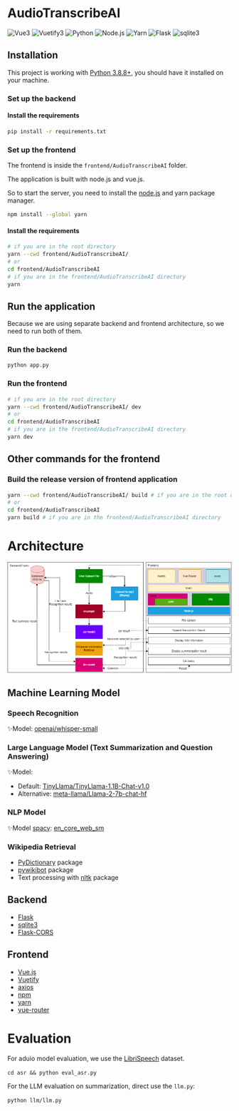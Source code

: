 # AudioTranscribeAI

![Vue3](https://img.shields.io/badge/Vue-3.4.0-brightgreen)
![Vuetify3](https://img.shields.io/badge/Vuetify-3.5.0-blue)
![Python](https://img.shields.io/badge/Python-3.8+-blue)
![Node.js](https://img.shields.io/badge/Node.js-18.x-brightgreen)
![Yarn](https://img.shields.io/badge/Yarn-1.22.x-blue)
![Flask](https://img.shields.io/badge/Flask-3.0.3-blue)
![sqlite3](https://img.shields.io/badge/sqlite-3-blue)

## Installation

This project is working with [Python 3.8.8+](https://www.python.org/), 
you should have it installed on your machine.

### Set up the backend

#### Install the requirements
```bash
pip install -r requirements.txt
```

### Set up the frontend

The frontend is inside the `frontend/AudioTranscribeAI` folder.

The application is built with node.js and vue.js.

So to start the server, you need to install the [node.js](https://nodejs.org/en/download) and yarn package manager.

```bash
npm install --global yarn
```

#### Install the requirements
```bash
# if you are in the root directory
yarn --cwd frontend/AudioTranscribeAI/  
# or
cd frontend/AudioTranscribeAI 
# if you are in the frontend/AudioTranscribeAI directory
yarn 
```

## Run the application

Because we are using separate backend and frontend architecture, so we need to run both of them.

### Run the backend

```bash
python app.py
```
### Run the frontend

```bash
# if you are in the root directory
yarn --cwd frontend/AudioTranscribeAI/ dev 
# or
cd frontend/AudioTranscribeAI 
# if you are in the frontend/AudioTranscribeAI directory
yarn dev 
````

## Other commands for the frontend

### Build the release version of frontend application
```bash
yarn --cwd frontend/AudioTranscribeAI/ build # if you are in the root directory
# or
cd frontend/AudioTranscribeAI 
yarn build # if you are in the frontend/AudioTranscribeAI directory
```

# Architecture

![Architecture](./docs/Architecture.png)

## Machine Learning Model

### Speech Recognition

✨Model: [openai/whisper-small](https://huggingface.co/openai/whisper-small)

### Large Language Model (Text Summarization and Question Answering)

✨Model: 
- Default: [TinyLlama/TinyLlama-1.1B-Chat-v1.0](https://huggingface.co/TinyLlama/TinyLlama-1.1B-Chat-v1.0)
- Alternative: [meta-llama/Llama-2-7b-chat-hf](https://huggingface.co/meta-llama/Llama-2-7b-chat-hf)

### NLP Model
✨Model [spacy](https://spacy.io/): [en_core_web_sm](https://spacy.io/models/en)

### Wikipedia Retrieval
- [PyDictionary](https://pypi.org/project/PyDictionary/) package
- [pywikibot](https://pypi.org/project/pywikibot/) package
- Text processing with [nltk](https://pypi.org/project/nltk/) package

## Backend
- [Flask](https://flask.palletsprojects.com/en/3.0.x/)
- [sqlite3](https://docs.python.org/3/library/sqlite3.html)
- [Flask-CORS](https://flask-cors.readthedocs.io/en/latest/)

## Frontend
- [Vue.js](https://vuejs.org/)
- [Vuetify](https://vuetifyjs.com/en/)
- [axios](https://axios-http.com/)
- [npm](https://www.npmjs.com/)
- [yarn](https://yarnpkg.com/)
- [vue-router](https://router.vuejs.org/)

# Evaluation
For aduio model evaluation, we use the [LibriSpeech](https://huggingface.co/datasets/librispeech_asr) dataset.

`cd asr && python eval_asr.py`

For the LLM evaluation on summarization, direct use the `llm.py`:

`python llm/llm.py`
